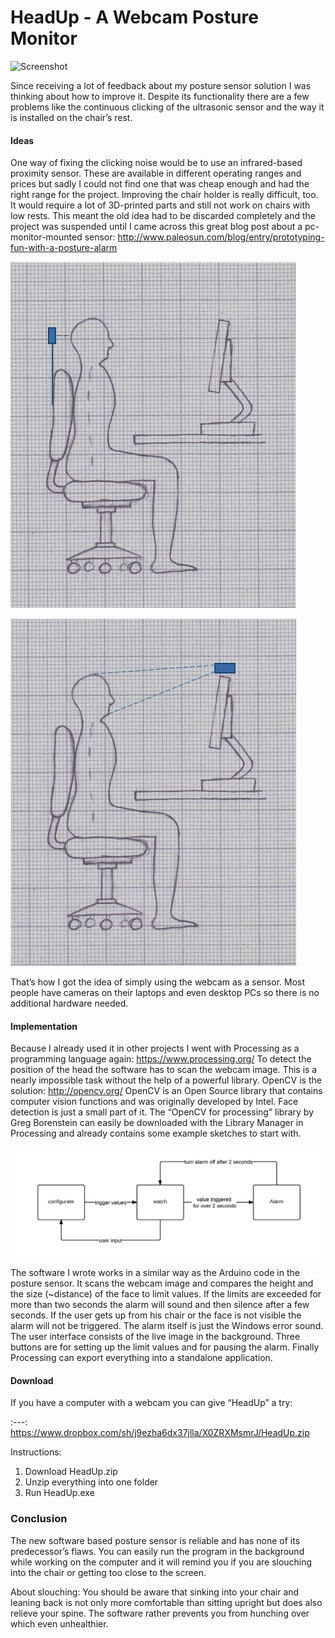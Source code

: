 # HeadUp - A Webcam Posture Monitor
![Screenshot](./asssets/hu2.png)

Since receiving a lot of feedback about my posture sensor solution I was thinking about how to improve it. Despite its functionality there are a few problems like the continuous clicking of the ultrasonic sensor and the way it is installed on the chair’s rest.

#### Ideas

One way of fixing the clicking noise would be to use an infrared-based proximity sensor. These are available in different operating ranges and prices but sadly I could not find one that was cheap enough and had the right range for the project.
Improving the chair holder is really difficult, too. It would require a lot of 3D-printed parts and still not work on chairs with low rests.
This meant the old idea had to be discarded completely and the project was suspended until I came across this great blog post about a pc-monitor-mounted sensor:
http://www.paleosun.com/blog/entry/prototyping-fun-with-a-posture-alarm

![Posture diagram](./assets/pos.jpg)

![Eye level diagram](./assets/cam.jpg)

That’s how I got the idea of simply using the webcam as a sensor. Most people have cameras on their laptops and even desktop PCs so there is no additional hardware needed.

#### Implementation

Because I already used it in other projects I went with Processing as a programming language again:
https://www.processing.org/
To detect the position of the head the software has to scan the webcam image. This is a nearly impossible task without the help of a powerful library. OpenCV is the solution:
http://opencv.org/
OpenCV is an Open Source library that contains computer vision functions and was originally developed by Intel. Face detection is just a small part of it.
The “OpenCV for processing” library by Greg Borenstein can easily be downloaded with the Library Manager in Processing and already contains some example sketches to start with.

![Flow loop chart](./assets/hs3flow.png)

The software I wrote works in a similar way as the Arduino code in the posture sensor. It scans the webcam image and compares the height and the size (~distance) of the face to limit values. If the limits are exceeded for more than two seconds the alarm will sound and then silence after a few seconds. If the user gets up from his chair or the face is not visible the alarm will not be triggered. The alarm itself is just the Windows error sound. The user interface consists of the live image in the background. Three buttons are for setting up the limit values and for pausing the alarm.
Finally Processing can export everything into a standalone application.

#### Download

If you have a computer with a webcam you can give “HeadUp” a try:

:---:
https://www.dropbox.com/sh/j9ezha6dx37jlla/X0ZRXMsmrJ/HeadUp.zip

Instructions:
1. Download HeadUp.zip
2. Unzip everything into one folder
3. Run HeadUp.exe

### Conclusion

The new software based posture sensor is reliable and has none of its predecessor’s flaws. You can easily run the program in the background while working on the computer and it will remind you if you are slouching into the chair or getting too close to the screen.

About slouching: You should be aware that sinking into your chair and leaning back is not only more comfortable than sitting upright but does also relieve your spine. The software rather prevents you from hunching over which even unhealthier.
